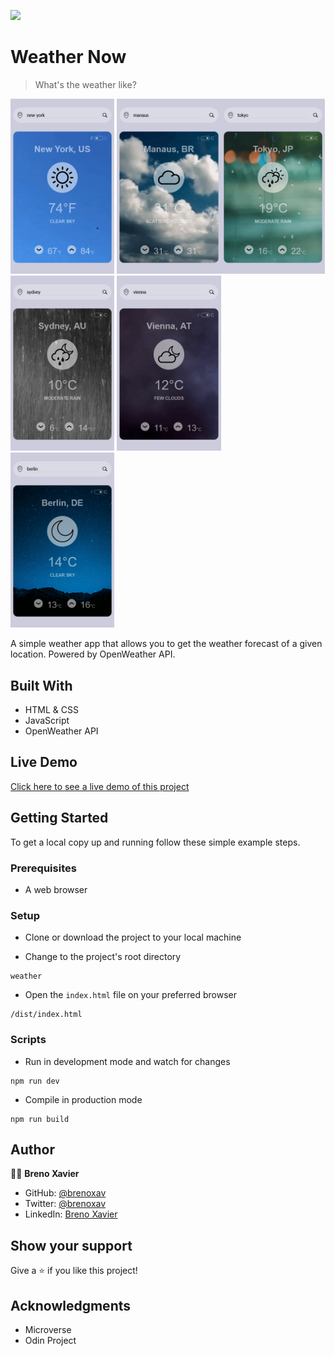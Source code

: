 ![](https://img.shields.io/badge/Microverse-blueviolet)

# Weather Now

> What's the weather like?

<img src="./screenshots/screenshot-1.png" width="33%"> <img src="./screenshots/screenshot-2.png" width="33%"><img src="./screenshots/screenshot-3.png" width="33%">
<img src="./screenshots/screenshot-4.png" width="33%"> <img src="./screenshots/screenshot-5.png" width="33%"> <img src="./screenshots/screenshot-6.png" width="33%">

A simple weather app that allows you to get the weather forecast of a given location. Powered by OpenWeather API.

## Built With

- HTML & CSS
- JavaScript
- OpenWeather API

## Live Demo

[Click here to see a live demo of this project](https://brenoxav.github.io/weather)


## Getting Started

To get a local copy up and running follow these simple example steps.

### Prerequisites

- A web browser

### Setup

- Clone or download the project to your local machine

- Change to the project's root directory
```
weather
```

- Open the `index.html` file on your preferred browser
```
/dist/index.html
```

### Scripts
- Run in development mode and watch for changes
```
npm run dev
```
- Compile in production mode
```
npm run build
```

## Author

👨‍💻 **Breno Xavier**

- GitHub: [@brenoxav](https://github.com/brenoxav)
- Twitter: [@brenoxav](https://twitter.com/brenoxav)
- LinkedIn: [Breno Xavier](https://linkedin.com/in/brenoxav)

## Show your support

Give a ⭐️ if you like this project!

## Acknowledgments

- Microverse
- Odin Project
